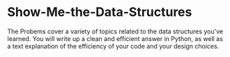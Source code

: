 # Show-Me-the-Data-Structures
The Probems cover a variety of topics related to the data structures you've learned.
You will write up a clean and efficient answer in Python, as well as a text explanation of the efficiency of your code and your design choices.
